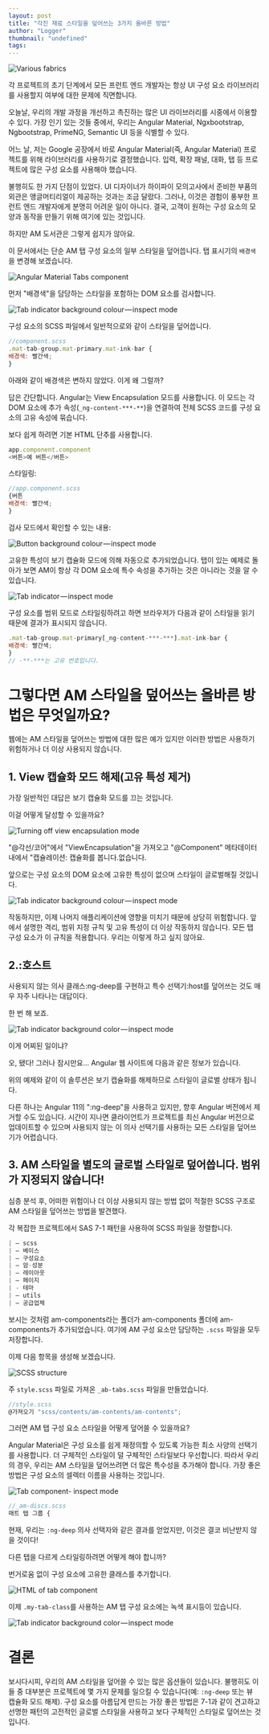 ```yaml
---
layout: post
title: "각진 재료 스타일을 덮어쓰는 3가지 올바른 방법"
author: "Logger"
thumbnail: "undefined"
tags: 
---
```



![Various fabrics](https://miro.medium.com/max/10262/0*bTUq0wJv-Dye6ipm)

각 프로젝트의 초기 단계에서 모든 프런트 엔드 개발자는 항상 UI 구성 요소 라이브러리를 사용할지 여부에 대한 문제에 직면합니다.

오늘날, 우리의 개발 과정을 개선하고 촉진하는 많은 UI 라이브러리를 시중에서 이용할 수 있다. 가장 인기 있는 것들 중에서, 우리는 Angular Material, Ngxbootstrap, Ngbootstrap, PrimeNG, Semantic UI 등을 식별할 수 있다.

어느 날, 저는 Google 공장에서 바로 Angular Material(즉, Angular Material) 프로젝트를 위해 라이브러리를 사용하기로 결정했습니다. 입력, 확장 패널, 대화, 탭 등 프로젝트에 많은 구성 요소를 사용해야 했습니다.

불행히도 한 가지 단점이 있었다. UI 디자이너가 하이파이 모의고사에서 준비한 부품의 외관은 앵글머티리얼이 제공하는 것과는 조금 달랐다. 그러나, 이것은 경험이 풍부한 프런트 엔드 개발자에게 분명히 어려운 일이 아니다. 결국, 고객이 원하는 구성 요소의 모양과 동작을 만들기 위해 여기에 있는 것입니다.

하지만 AM 도서관은 그렇게 쉽지가 않아요.

이 문서에서는 단순 AM 탭 구성 요소의 일부 스타일을 덮어씁니다. 탭 표시기의 `배경색`을 변경해 보겠습니다.

![Angular Material Tabs component](https://miro.medium.com/max/2468/1*h9NAbGL22PrCKJIWds2Plw.png)

먼저 "배경색"을 담당하는 스타일을 포함하는 DOM 요소를 검사합니다.

![Tab indicator background colour — inspect mode](https://miro.medium.com/max/3684/1*zWPOrAe3Lv5l41qDlXE8NA.png)

구성 요소의 SCSS 파일에서 일반적으로와 같이 스타일을 덮어씁니다.

```js
//component.scss
.mat-tab-group.mat-primary.mat-ink-bar {
배경색: 빨간색;
}
```

아래와 같이 배경색은 변하지 않았다. 이게 왜 그럴까?

답은 간단합니다. Angular는 View Encapsulation 모드를 사용합니다. 이 모드는 각 DOM 요소에 추가 속성(`_ng-content-***-**`)을 연결하여 전체 SCSS 코드를 구성 요소의 고유 속성에 묶습니다.

보다 쉽게 하려면 기본 HTML 단추를 사용합니다.

```js
app.component.component
<버튼>예 버튼</버튼>
```

스타일링:

```js
//app.component.scss
{버튼
배경색: 빨간색;
}
```

검사 모드에서 확인할 수 있는 내용:

![Button background colour — inspect mode](https://miro.medium.com/max/2368/1*eySib-UoTiZULyqKp583_A.png)

고유한 특성이 보기 캡슐화 모드에 의해 자동으로 추가되었습니다. 탭이 있는 예제로 돌아가 보면 AM이 항상 각 DOM 요소에 특수 속성을 추가하는 것은 아니라는 것을 알 수 있습니다.

![Tab indicator — inspect mode](https://miro.medium.com/max/2412/1*66frRSAePwYuYNPsVoSG0w.png)

구성 요소를 범위 모드로 스타일링하려고 하면 브라우저가 다음과 같이 스타일을 읽기 때문에 결과가 표시되지 않습니다.

```js
.mat-tab-group.mat-primary[_ng-content-***-***].mat-ink-bar {
배경색: 빨간색;
}
// -**-***는 고유 번호입니다.
```

# 그렇다면 AM 스타일을 덮어쓰는 올바른 방법은 무엇일까요?

웹에는 AM 스타일을 덮어쓰는 방법에 대한 많은 예가 있지만 이러한 방법은 사용하기 위험하거나 더 이상 사용되지 않습니다.

## 1. View 캡슐화 모드 해제(고유 특성 제거)

가장 일반적인 대답은 보기 캡슐화 모드를 끄는 것입니다.

이걸 어떻게 달성할 수 있을까요?

![Turning off view encapsulation mode](https://miro.medium.com/max/2816/1*1ifr8UOtT0J6p-VQOgfz2Q.png)

"@각선/코어"에서 "ViewEncapsulation"을 가져오고 "@Component" 메타데이터 내에서 "캡슐레이션: 캡슐화를 봅니다.없습니다.

앞으로는 구성 요소의 DOM 요소에 고유한 특성이 없으며 스타일이 글로벌해질 것입니다.

![Tab indicator background colour — inspect mode](https://miro.medium.com/max/2652/1*9e8B9AAIGr3d79cwz5Y3Zg.png)

작동하지만, 이제 나머지 애플리케이션에 영향을 미치기 때문에 상당히 위험합니다. 앞에서 설명한 격리, 범위 지정 규칙 및 고유 특성이 더 이상 작동하지 않습니다. 모든 탭 구성 요소가 이 규칙을 적용합니다. 우리는 이렇게 하고 싶지 않아요.

## 2.:호스트

사용되지 않는 의사 클래스:ng-deep를 구현하고 특수 선택기:host를 덮어쓰는 것도 매우 자주 나타나는 대답이다.

한 번 해 보죠.

![Tab indicator background color — inspect mode](https://miro.medium.com/max/2548/1*Jpxz1lHfunBPpugehiDytQ.png)

이게 어찌된 일이냐?

오, 됐다! 그러나 잠시만요… Angular 웹 사이트에 다음과 같은 정보가 있습니다.

위의 예제와 같이 이 솔루션은 보기 캡슐화를 해제하므로 스타일이 글로벌 상태가 됩니다.

다른 하나는 Angular 11의 ":ng-deep"을 사용하고 있지만, 향후 Angular 버전에서 제거할 수도 있습니다. 시간이 지나면 클라이언트가 프로젝트를 최신 Angular 버전으로 업데이트할 수 있으며 사용되지 않는 이 의사 선택기를 사용하는 모든 스타일을 덮어쓰기가 어렵습니다.

## 3. AM 스타일을 별도의 글로벌 스타일로 덮어씁니다. 범위가 지정되지 않습니다!

심층 분석 후, 어떠한 위험이나 더 이상 사용되지 않는 방법 없이 적절한 SCSS 구조로 AM 스타일을 덮어쓰는 방법을 발견했다.

각 복잡한 프로젝트에서 SAS 7-1 패턴을 사용하여 SCSS 파일을 정렬합니다.

```js
| — scss
| — 베이스
| — 구성요소
| — 암-성분
| — 레이아웃
| — 페이지
| - 테마
| — utils
| — 공급업체
```

보시는 것처럼 am-components라는 폴더가 am-components 폴더에 am-components가 추가되었습니다. 여기에 AM 구성 요소만 담당하는 `.scss` 파일을 모두 저장합니다.

이제 다음 항목을 생성해 보겠습니다.

![SCSS structure](https://miro.medium.com/max/1260/1*3T7OIy13x_6tpJO1eaPG_Q.png)

주 `style.scss` 파일로 가져온 `_ab-tabs.scss` 파일을 만들었습니다.

```js
//style.scss
@가져오기 "scss/contents/am-contents/am-contents";
```

그러면 AM 탭 구성 요소 스타일을 어떻게 덮어쓸 수 있을까요?

Angular Material은 구성 요소를 쉽게 재정의할 수 있도록 가능한 최소 사양의 선택기를 사용합니다. 더 구체적인 스타일이 덜 구체적인 스타일보다 우선합니다. 따라서 우리의 경우, 우리는 AM 스타일을 덮어쓰려면 더 많은 특수성을 추가해야 합니다. 가장 좋은 방법은 구성 요소의 셀렉터 이름을 사용하는 것입니다.

![Tab component- inspect mode](https://miro.medium.com/max/2460/1*YbO5TWXoL8vmMJCphs9d9Q.png)

```js
//_am-discs.scss
매트 탭 그룹 {
```

현재, 우리는 `:ng-deep` 의사 선택자와 같은 결과를 얻었지만, 이것은 결코 비난받지 않을 것이다!

다른 탭을 다르게 스타일링하려면 어떻게 해야 합니까?

번거로움 없이 구성 요소에 고유한 클래스를 추가합니다.

![HTML of tab component](https://miro.medium.com/max/1872/1*lPYKQ3fhLxeoHOYAHGnWew.png)

이제 `.my-tab-class`를 사용하는 AM 탭 구성 요소에는 녹색 표시등이 있습니다.

![Tab indicator background color — inspect mode](https://miro.medium.com/max/2728/1*nODczzsJHGLNza-U5k4aNw.png)

# 결론

보시다시피, 우리의 AM 스타일을 덮어쓸 수 있는 많은 옵션들이 있습니다. 불행히도 이들 중 대부분은 프로젝트에 몇 가지 문제를 일으킬 수 있습니다(예: `:ng-deep` 또는 뷰 캡슐화 모드 해제). 구성 요소를 아름답게 만드는 가장 좋은 방법은 7-1과 같이 견고하고 선명한 패턴의 고전적인 글로벌 스타일을 사용하고 보다 구체적인 스타일로 덮어쓰는 것입니다.